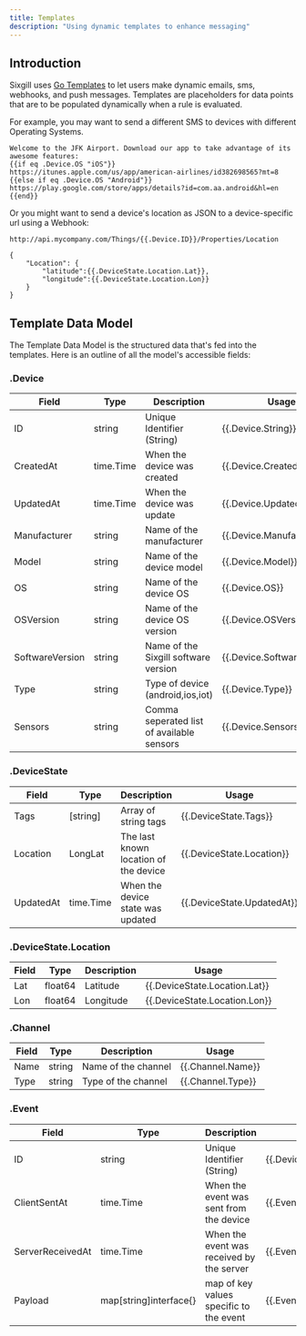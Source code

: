 ```yaml
---
title: Templates
description: "Using dynamic templates to enhance messaging"
---
```


## Introduction

Sixgill uses [Go Templates](https://golang.org/pkg/html/template/) to let users make dynamic emails, sms, webhooks, and push messages. Templates are placeholders for data points that are to be populated dynamically when a rule is evaluated.

For example, you may want to send a different SMS to devices with different Operating Systems.

```
Welcome to the JFK Airport. Download our app to take advantage of its awesome features:
{{if eq .Device.OS "iOS"}}
https://itunes.apple.com/us/app/american-airlines/id382698565?mt=8
{{else if eq .Device.OS "Android"}}
https://play.google.com/store/apps/details?id=com.aa.android&hl=en
{{end}}
```

Or you might want to send a device's location as JSON to a device-specific url using a Webhook:

```
http://api.mycompany.com/Things/{{.Device.ID}}/Properties/Location
```

```
{
    "Location": {
        "latitude":{{.DeviceState.Location.Lat}},
        "longitude":{{.DeviceState.Location.Lon}}
    }
}
```

## Template Data Model

The Template Data Model is the structured data that's fed into the templates. Here is an outline of all the model's accessible fields:

### .Device

Field|Type|Description|Usage
-|-|-|-
ID| string | Unique Identifier (String) | {{.Device.String}}
CreatedAt | time.Time | When the device was created | {{.Device.CreatedAt}}
UpdatedAt | time.Time | When the device was update | {{.Device.UpdatedAt}}
Manufacturer | string | Name of the manufacturer | {{.Device.Manufacturer}}
Model | string | Name of the device model | {{.Device.Model}}
OS | string | Name of the device OS | {{.Device.OS}}
OSVersion | string | Name of the device OS version | {{.Device.OSVersion}} 
SoftwareVersion | string | Name of the Sixgill software version | {{.Device.SoftwareVersion}}
Type | string | Type of device (android,ios,iot) | {{.Device.Type}}
Sensors| string | Comma seperated list of available sensors | {{.Device.Sensors}}

### .DeviceState

Field|Type|Description|Usage
-|-|-|-
Tags | [string] | Array of string tags | {{.DeviceState.Tags}}
Location | LongLat | The last known location of the device | {{.DeviceState.Location}}
UpdatedAt | time.Time | When the device state was updated | {{.DeviceState.UpdatedAt}}

### .DeviceState.Location

Field|Type|Description|Usage
-|-|-|-
Lat | float64 | Latitude | {{.DeviceState.Location.Lat}}
Lon | float64 | Longitude | {{.DeviceState.Location.Lon}}

### .Channel

Field|Type|Description|Usage
-|-|-|-
Name | string | Name of the channel | {{.Channel.Name}}
Type | string | Type of the channel | {{.Channel.Type}}

### .Event

Field|Type|Description|Usage
-|-|-|-
ID| string | Unique Identifier (String) | {{.Device.String}}
ClientSentAt | time.Time | When the event was sent from the device | {{.Event.ClientSentAt}}
ServerReceivedAt | time.Time | When the event was received by the server | {{.Event.ServerReceivedAt}}
Payload | map[string]interface{} | map of key values specific to the event | {{.Event.Payload}}
    
